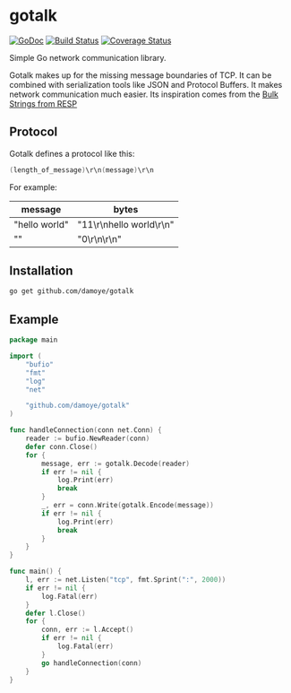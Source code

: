# gotalk
[![GoDoc](http://img.shields.io/badge/go-documentation-blue.svg?style=flat-square)](https://godoc.org/github.com/damoye/gotalk)
[![Build Status](https://travis-ci.org/damoye/gotalk.svg?branch=master)](https://travis-ci.org/damoye/gotalk)
[![Coverage Status](https://coveralls.io/repos/github/damoye/gotalk/badge.svg)](https://coveralls.io/github/damoye/gotalk)

Simple Go network communication library.

Gotalk makes up for the missing message boundaries of TCP. It can be combined with serialization tools like JSON and Protocol Buffers. It makes network communication much easier. Its inspiration comes from the [Bulk Strings from RESP](https://redis.io/topics/protocol#resp-bulk-strings)

## Protocol
Gotalk defines a protocol like this:

```go
(length_of_message)\r\n(message)\r\n
```

For example:

message       | bytes
--------------|------------------------
"hello world" | "11\r\nhello world\r\n"
""            | "0\r\n\r\n"

## Installation
```sh
go get github.com/damoye/gotalk
```

## Example
```go
package main

import (
	"bufio"
	"fmt"
	"log"
	"net"

	"github.com/damoye/gotalk"
)

func handleConnection(conn net.Conn) {
	reader := bufio.NewReader(conn)
	defer conn.Close()
	for {
		message, err := gotalk.Decode(reader)
		if err != nil {
			log.Print(err)
			break
		}
		_, err = conn.Write(gotalk.Encode(message))
		if err != nil {
			log.Print(err)
			break
		}
	}
}

func main() {
	l, err := net.Listen("tcp", fmt.Sprint(":", 2000))
	if err != nil {
		log.Fatal(err)
	}
	defer l.Close()
	for {
		conn, err := l.Accept()
		if err != nil {
			log.Fatal(err)
		}
		go handleConnection(conn)
	}
}
```
